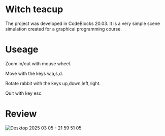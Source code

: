 # Witch teacup
The project was developed in CodeBlocks 20.03. It is a very simple scene simulation created for a graphical programming course.

# Useage
Zoom in/out with mouse wheel.

Move with the keys w,a,s,d.

Rotate rabbit with the keys up,down,left,right.

Quit with key esc.
# Review
![Desktop 2025 03 05 - 21 59 51 05](https://github.com/user-attachments/assets/c2585879-3278-4ea0-8129-9fef9a3935c9)
